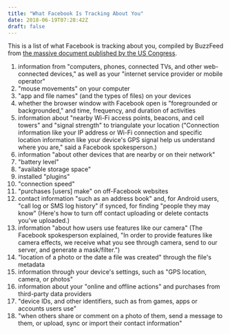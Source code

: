 ```yaml
---
title: "What Facebook Is Tracking About You"
date: 2018-06-19T07:28:42Z
draft: false
---
```


This is a list of what Facebook is tracking about you, compiled by BuzzFeed from [the massive document published by the US Congress](https://www.commerce.senate.gov/public/_cache/files/ed0185fb-615a-4fd5-818b-5ce050825a9b/62027BC70720678CBC934C93214B0871.senate-judiciary-combined-7-.pdf).

1. information from "computers, phones, connected TVs, and other web-connected devices," as well as your "internet service provider or mobile operator" 
2. "mouse movements" on your computer 
3. "app and file names" (and the types of files) on your devices 
4. whether the browser window with Facebook open is "foregrounded or backgrounded," and time, frequency, and duration of activities 
5. information about "nearby Wi-Fi access points, beacons, and cell towers" and "signal strength" to triangulate your location ("Connection information like your IP address or Wi-Fi connection and specific location information like your device's GPS signal help us understand where you are," said a Facebook spokesperson.) 
6. information "about other devices that are nearby or on their network" 
7. "battery level" 
8. "available storage space" 
9. installed "plugins" 
10. "connection speed" 
11. "purchases [users] make" on off-Facebook websites 
12. contact information "such as an address book" and, for Android users, "call log or SMS log history" if synced, for finding "people they may know" (Here's how to turn off contact uploading or delete contacts you've uploaded.) 
13. information "about how users use features like our camera" (The Facebook spokesperson explained, "In order to provide features like camera effects, we receive what you see through camera, send to our server, and generate a mask/filter.") 
14. "location of a photo or the date a file was created" through the file's metadata 
15. information through your device's settings, such as "GPS location, camera, or photos" 
16. information about your "online and offline actions" and purchases from third-party data providers 
17. "device IDs, and other identifiers, such as from games, apps or accounts users use"
18. "when others share or comment on a photo of them, send a message to them, or upload, sync or import their contact information"
